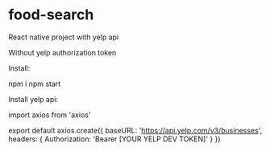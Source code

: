 # food-search
React native project with yelp api

Without yelp authorization token

Install:

npm i
npm start

Install yelp api:

import axios from 'axios'

export default axios.create({
    baseURL: 'https://api.yelp.com/v3/businesses',
    headers: {
        Authorization:
            'Bearer [YOUR YELP DEV TOKEN]'
    }
})
